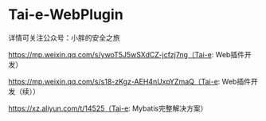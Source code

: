 # Tai-e-WebPlugin

详情可关注公众号：小胖的安全之旅

https://mp.weixin.qq.com/s/ywoT5J5wSXdCZ-jcfzj7ng（Tai-e: Web插件开发）

https://mp.weixin.qq.com/s/s18-zKgz-AEH4nUxpYZmaQ（Tai-e: Web插件开发（续））

https://xz.aliyun.com/t/14525（Tai-e: Mybatis完整解决方案）
